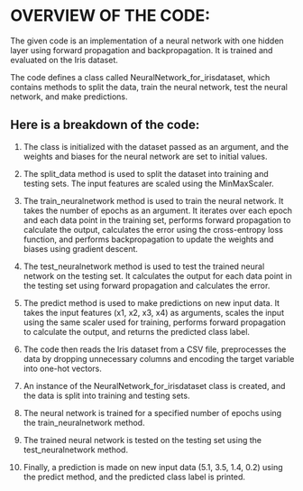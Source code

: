 # OVERVIEW OF THE CODE:

The given code is an implementation of a neural network with one hidden layer using forward propagation and backpropagation. It is trained and evaluated on the Iris dataset.

The code defines a class called NeuralNetwork_for_irisdataset, which contains methods to split the data, train the neural network, test the neural network, and make predictions.

## Here is a breakdown of the code:

1. The class is initialized with the dataset passed as an argument, and the weights and biases for the neural network are set to initial values.

2. The split_data method is used to split the dataset into training and testing sets. The input features are scaled using the MinMaxScaler.

3. The train_neuralnetwork method is used to train the neural network. It takes the number of epochs as an argument. It iterates over each epoch and each data point in the training set, performs forward propagation to calculate the output, calculates the error using the cross-entropy loss function, and performs backpropagation to update the weights and biases using gradient descent.

4. The test_neuralnetwork method is used to test the trained neural network on the testing set. It calculates the output for each data point in the testing set using forward propagation and calculates the error.

5. The predict method is used to make predictions on new input data. It takes the input features (x1, x2, x3, x4) as arguments, scales the input using the same scaler used for training, performs forward propagation to calculate the output, and returns the predicted class label.

6. The code then reads the Iris dataset from a CSV file, preprocesses the data by dropping unnecessary columns and encoding the target variable into one-hot vectors.

7. An instance of the NeuralNetwork_for_irisdataset class is created, and the data is split into training and testing sets.

8. The neural network is trained for a specified number of epochs using the train_neuralnetwork method.

9. The trained neural network is tested on the testing set using the test_neuralnetwork method.

10. Finally, a prediction is made on new input data (5.1, 3.5, 1.4, 0.2) using the predict method, and the predicted class label is printed.
